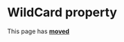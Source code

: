 # WildCard property #

This page has [**moved**](https://lib-docs.delphidabbler.com/DropFiles/5/API/TPJWildCardFileFilter-WildCard)